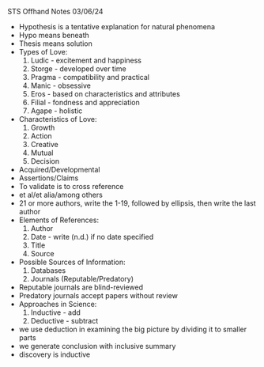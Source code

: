 STS Offhand Notes 03/06/24 
- Hypothesis is a tentative explanation for natural phenomena 
- Hypo means beneath 
- Thesis means solution 
- Types of Love: 
	1. Ludic - excitement and happiness 
	2. Storge - developed over time 
	3. Pragma - compatibility and practical 
	4. Manic - obsessive 
	5. Eros - based on characteristics and attributes 
	6. Filial - fondness and appreciation 
	7. Agape - holistic 
- Characteristics of Love: 
	1. Growth 
	2. Action 
	3. Creative 
	4. Mutual 
	5. Decision 
- Acquired/Developmental 
- Assertions/Claims 
- To validate is to cross reference 
- et al/et alia/among others 
- 21 or more authors, write the 1-19, followed by ellipsis, then write the last author 
- Elements of References: 
	1. Author 
	2. Date - write (n.d.) if no date specified 
	3. Title 
	4. Source 
- Possible Sources of Information: 
	1. Databases 
	2. Journals (Reputable/Predatory) 
- Reputable journals are blind-reviewed 
- Predatory journals accept papers without review 
- Approaches in Science: 
	1. Inductive - add 
	2. Deductive - subtract 
- we use deduction in examining the big picture by dividing it to smaller parts 
- we generate conclusion with inclusive summary 
- discovery is inductive
